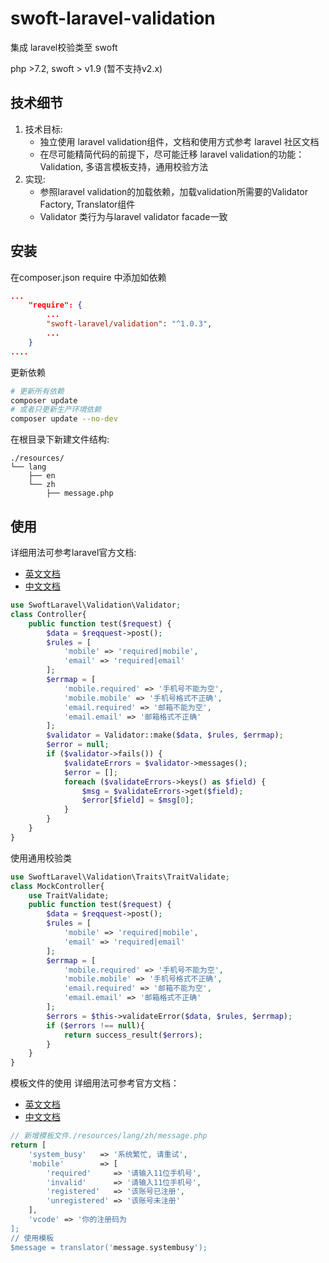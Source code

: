# swoft-laravel-validation
集成 laravel校验类至 swoft

php >7.2, swoft > v1.9 (暂不支持v2.x) 
## 技术细节
1. 技术目标:
    * 独立使用 laravel validation组件，文档和使用方式参考 laravel 社区文档
    * 在尽可能精简代码的前提下，尽可能迁移 laravel validation的功能：Validation, 多语言模板支持，通用校验方法
2. 实现:
    * 参照laravel validation的加载依赖，加载validation所需要的Validator Factory, Translator组件
    * Validator 类行为与laravel validator facade一致
## 安装
在composer.json require 中添加如依赖
```json
...
    "require": {
        ...
        "swoft-laravel/validation": "^1.0.3",
        ...
    }
....
```
更新依赖
```bash
# 更新所有依赖
composer update 
# 或者只更新生产环境依赖
composer update --no-dev
```
在根目录下新建文件结构:
```text
./resources/
└── lang
    ├── en
    └── zh
        ├── message.php
```
        
## 使用
详细用法可参考laravel官方文档: 
 * [英文文档](https://laravel.com/docs/5.8/validation)
 * [中文文档](https://learnku.com/docs/laravel/5.7/validation/3899)
```php 
use SwoftLaravel\Validation\Validator;
class Controller{
    public function test($request) {
        $data = $reqquest->post();
        $rules = [
            'mobile' => 'required|mobile',
            'email' => 'required|email'
        ];
        $errmap = [
            'mobile.required' => '手机号不能为空',
            'mobile.mobile' => '手机号格式不正确',
            'email.required' => '邮箱不能为空',
            'email.email' => '邮箱格式不正确'
        ];
        $validator = Validator::make($data, $rules, $errmap);
        $error = null;
        if ($validator->fails()) {
            $validateErrors = $validator->messages();
            $error = [];
            foreach ($validateErrors->keys() as $field) {
                $msg = $validateErrors->get($field);
                $error[$field] = $msg[0];
            }
        }
    }
}
```
使用通用校验类
```php
use SwoftLaravel\Validation\Traits\TraitValidate;
class MockController{
    use TraitValidate;
    public function test($request) {
        $data = $reqquest->post();
        $rules = [
            'mobile' => 'required|mobile',
            'email' => 'required|email'
        ];
        $errmap = [
            'mobile.required' => '手机号不能为空',
            'mobile.mobile' => '手机号格式不正确',
            'email.required' => '邮箱不能为空',
            'email.email' => '邮箱格式不正确'
        ];
        $errors = $this->validateError($data, $rules, $errmap);
        if ($errors !== null){
            return success_result($errors);
        }
    }
}
```
模板文件的使用
详细用法可参考官方文档：
* [英文文档](https://laravel.com/docs/5.7/localization)
* [中文文档](https://learnku.com/docs/laravel/5.7/localization/2266)
``` php
// 新增模板文件./resources/lang/zh/message.php
return [
    'system_busy'   => '系统繁忙, 请重试',
    'mobile'        => [
        'required'     => '请输入11位手机号',
        'invalid'      => '请输入11位手机号',
        'registered'   => '该账号已注册',
        'unregistered' => '该账号未注册'
    ],
    'vcode' => '你的注册码为
];
// 使用模板
$message = translator('message.systembusy');

```